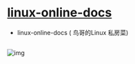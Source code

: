 # [linux-online-docs](http://xgqfrms.github.io/linux-online-docs)
* linux-online-docs ( 鸟哥的Linux 私房菜)
##
![img](https://github.com/xgqfrms/linux-online-docs/blob/gh-pages/images/vbird-linux-edition3.png)



